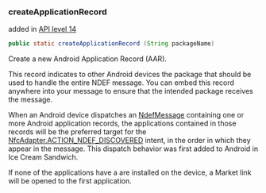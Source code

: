 


### createApplicationRecord

added in  [API level 14](https://developer.android.com/guide/topics/manifest/uses-sdk-element.html#ApiLevels)
```java
public static createApplicationRecord (String packageName)
```
Create a new Android Application Record (AAR).

This record indicates to other Android devices the package that should be used to handle the entire NDEF message. You can embed this record anywhere into your message to ensure that the intended package receives the message.

When an Android device dispatches an  [NdefMessage](https://developer.android.com/reference/android/nfc/NdefMessage.html)  containing one or more Android application records, the applications contained in those records will be the preferred target for the  [NfcAdapter.ACTION_NDEF_DISCOVERED](https://developer.android.com/reference/android/nfc/NfcAdapter.html#ACTION_NDEF_DISCOVERED)  intent, in the order in which they appear in the message. This dispatch behavior was first added to Android in Ice Cream Sandwich.

If none of the applications have a are installed on the device, a Market link will be opened to the first application.
<!--stackedit_data:
eyJoaXN0b3J5IjpbLTk3NDg0MTg4MV19
-->